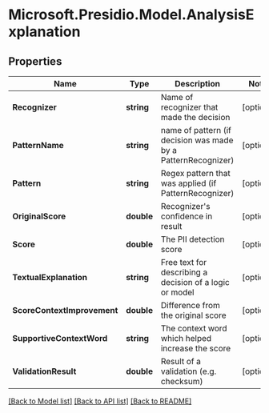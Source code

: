 # Microsoft.Presidio.Model.AnalysisExplanation

## Properties

Name | Type | Description | Notes
------------ | ------------- | ------------- | -------------
**Recognizer** | **string** | Name of recognizer that made the decision | [optional] 
**PatternName** | **string** | name of pattern (if decision was made by a PatternRecognizer) | [optional] 
**Pattern** | **string** | Regex pattern that was applied (if PatternRecognizer) | [optional] 
**OriginalScore** | **double** | Recognizer&#39;s confidence in result | [optional] 
**Score** | **double** | The PII detection score | [optional] 
**TextualExplanation** | **string** | Free text for describing a decision of a logic or model | [optional] 
**ScoreContextImprovement** | **double** | Difference from the original score | [optional] 
**SupportiveContextWord** | **string** | The context word which helped increase the score | [optional] 
**ValidationResult** | **double** | Result of a validation (e.g. checksum) | [optional] 

[[Back to Model list]](../README.md#documentation-for-models) [[Back to API list]](../README.md#documentation-for-api-endpoints) [[Back to README]](../README.md)

